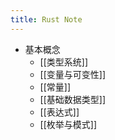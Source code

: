 ```yaml
---
title: Rust Note
---
```

- 基本概念
	- [[类型系统]]
	- [[变量与可变性]]
	- [[常量]]
	- [[基础数据类型]]
	- [[表达式]]
	- [[枚举与模式]]
